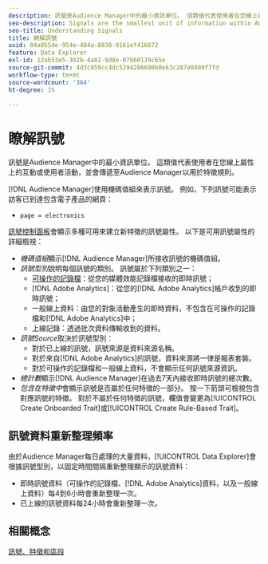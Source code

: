 ```yaml
---
description: 訊號是Audience Manager中的最小資訊單位。 這類值代表使用者在您線上屬性上的互動或使用者活動，並會傳遞至Audience Manager以用於特徵規則。
seo-description: Signals are the smallest unit of information within Audience Manager. They represent user interactions or user activity on your online properties, and get passed on to Audience Manager to be used in trait rules.
seo-title: Understanding Signals
title: 瞭解訊號
uuid: 04a0554e-954e-484a-8838-9161ef416872
feature: Data Explorer
exl-id: 12ab53e5-302b-4a82-9d8e-07b60139c65e
source-git-commit: 4d3c859cc4dc5294286680b0e63c287e0409f7fd
workflow-type: tm+mt
source-wordcount: '364'
ht-degree: 1%

---
```


# 瞭解訊號

訊號是Audience Manager中的最小資訊單位。 這類值代表使用者在您線上屬性上的互動或使用者活動，並會傳遞至Audience Manager以用於特徵規則。

[!DNL Audience Manager]使用機碼值組來表示訊號。 例如，下列訊號可能表示訪客已到達包含電子產品的網頁：

* `page = electronics`

[訊號控制面板](../../features/data-explorer/data-explorer-signals-dashboard.md)會顯示多種可用來建立新特徵的訊號屬性。 以下是可用訊號屬性的詳細檢視：

* *機碼值組*&#x200B;顯示[!DNL Audience Manager]所接收訊號的機碼值組。
* *訊號型別*&#x200B;說明每個訊號的類別。 訊號屬於下列類別之一：
   * [可操作的記錄檔](/help/using/integration/media-data-integration/actionable-log-files.md)：從您的媒體效能記錄檔接收的即時訊號；
   * [!DNL Adobe Analytics]：從您的[!DNL Adobe Analytics]帳戶收到的即時訊號；
   * 一般線上資料：由您的對象活動產生的即時資料，不包含在可操作的記錄檔和[!DNL Adobe Analytics]中；
   * 上線記錄：透過批次資料傳輸收到的資料。
* *訊號Source*&#x200B;取決於訊號型別：
   * 對於已上線的訊號，訊號來源是資料來源名稱。
   * 對於來自[!DNL Adobe Analytics]的訊號，資料來源將一律是報表套裝。
   * 對於可操作的記錄檔和一般線上資料，不會顯示任何訊號來源資訊。
* *總計數*&#x200B;顯示[!DNL Audience Manager]在過去7天內接收即時訊號的總次數。
* *包含在特徵中*&#x200B;會顯示訊號是否屬於任何特徵的一部分。 按一下箭頭可檢視包含對應訊號的特徵。 對於不屬於任何特徵的訊號，欄值會變更為[!UICONTROL Create Onboarded Trait]或[!UICONTROL Create Rule-Based Trait]。

## 訊號資料重新整理頻率

由於Audience Manager每日處理的大量資料，[!UICONTROL Data Explorer]會根據訊號型別，以固定時間間隔重新整理顯示的訊號資料：

* 即時訊號資料（可操作的記錄檔、[!DNL Adobe Analytics]資料，以及一般線上資料）每4到6小時會重新整理一次。
* 已上線的訊號資料每24小時會重新整理一次。

## 相關概念

[訊號、特徵和區段](/help/using/reference/signal-trait-segment.md)
